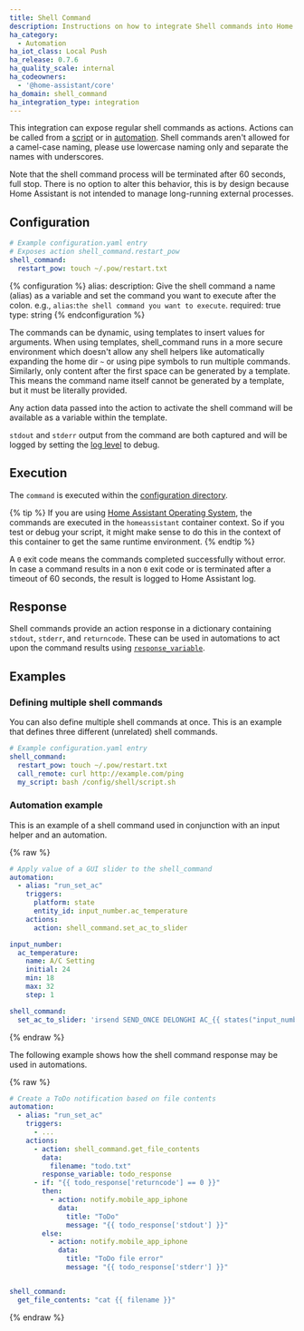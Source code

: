 ```yaml
---
title: Shell Command
description: Instructions on how to integrate Shell commands into Home Assistant.
ha_category:
  - Automation
ha_iot_class: Local Push
ha_release: 0.7.6
ha_quality_scale: internal
ha_codeowners:
  - '@home-assistant/core'
ha_domain: shell_command
ha_integration_type: integration
---
```


This integration can expose regular shell commands as actions. Actions can be called from a [script] or in [automation].
Shell commands aren't allowed for a camel-case naming, please use lowercase naming only and separate the names with underscores.

Note that the shell command process will be terminated after 60 seconds, full stop. There is no option to alter this behavior, this is by design because Home Assistant is not intended to manage long-running external processes.

[script]: /integrations/script/
[automation]: /getting-started/automation/

## Configuration

```yaml
# Example configuration.yaml entry
# Exposes action shell_command.restart_pow
shell_command:
  restart_pow: touch ~/.pow/restart.txt
```

{% configuration %}
alias:
  description: Give the shell command a name (alias) as a variable and set the command you want to execute after the colon. e.g., `alias`:`the shell command you want to execute`.
  required: true
  type: string
{% endconfiguration %}

The commands can be dynamic, using templates to insert values for arguments. When using templates, shell_command runs in a more secure environment which doesn't allow any shell helpers like automatically expanding the home dir `~` or using pipe symbols to run multiple commands. Similarly, only content after the first space can be generated by a template. This means the command name itself cannot be generated by a template, but it must be literally provided.

Any action data passed into the action to activate the shell command will be available as a variable within the template.

`stdout` and `stderr` output from the command are both captured and will be logged by setting the [log level](/integrations/logger/) to debug.

## Execution

The `command` is executed within the [configuration directory](/docs/configuration/).

{% tip %}
If you are using [Home Assistant Operating System](https://github.com/home-assistant/operating-system), the commands are executed in the `homeassistant` container context. So if you test or debug your script, it might make sense to do this in the context of this container to get the same runtime environment.
{% endtip %}

A `0` exit code means the commands completed successfully without error. In case a command results in a non `0` exit code or is terminated after a timeout of 60 seconds, the result is logged to Home Assistant log.

## Response

Shell commands provide an action response in a dictionary containing `stdout`, `stderr`, and `returncode`. These can be used in automations to act upon the command results using [`response_variable`](/docs/scripts/service-calls#use-templates-to-handle-response-data).

## Examples

### Defining multiple shell commands

You can also define multiple shell commands at once. This is an example
that defines three different (unrelated) shell commands.

```yaml
# Example configuration.yaml entry
shell_command:
  restart_pow: touch ~/.pow/restart.txt
  call_remote: curl http://example.com/ping
  my_script: bash /config/shell/script.sh
```

### Automation example

This is an example of a shell command used in conjunction with an input
helper and an automation.

{% raw %}

```yaml
# Apply value of a GUI slider to the shell_command
automation:
  - alias: "run_set_ac"
    triggers:
      platform: state
      entity_id: input_number.ac_temperature
    actions:
      action: shell_command.set_ac_to_slider

input_number:
  ac_temperature:
    name: A/C Setting
    initial: 24
    min: 18
    max: 32
    step: 1

shell_command:
  set_ac_to_slider: 'irsend SEND_ONCE DELONGHI AC_{{ states("input_number.ac_temperature") }}_AUTO'
```

{% endraw %}

The following example shows how the shell command response may be used in automations.

{% raw %}

```yaml
# Create a ToDo notification based on file contents
automation:
  - alias: "run_set_ac"
    triggers:
      - ...
    actions:
      - action: shell_command.get_file_contents
        data:
          filename: "todo.txt"
        response_variable: todo_response
      - if: "{{ todo_response['returncode'] == 0 }}"
        then:
          - action: notify.mobile_app_iphone
            data:
              title: "ToDo"
              message: "{{ todo_response['stdout'] }}"
        else:
          - action: notify.mobile_app_iphone
            data:
              title: "ToDo file error"
              message: "{{ todo_response['stderr'] }}"


shell_command:
  get_file_contents: "cat {{ filename }}"
```

{% endraw %}

